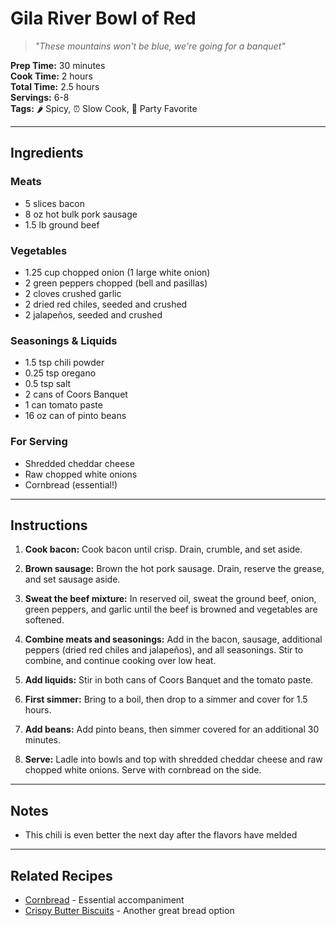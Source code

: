 # Gila River Bowl of Red

> *"These mountains won't be blue, we're going for a banquet"*

**Prep Time:** 30 minutes  
**Cook Time:** 2 hours  
**Total Time:** 2.5 hours  
**Servings:** 6-8  
**Tags:** 🌶️ Spicy, ⏰ Slow Cook, 🎉 Party Favorite

---

## Ingredients

### Meats
- 5 slices bacon
- 8 oz hot bulk pork sausage
- 1.5 lb ground beef

### Vegetables
- 1.25 cup chopped onion (1 large white onion)
- 2 green peppers chopped (bell and pasillas)
- 2 cloves crushed garlic
- 2 dried red chiles, seeded and crushed
- 2 jalapeños, seeded and crushed

### Seasonings & Liquids
- 1.5 tsp chili powder
- 0.25 tsp oregano
- 0.5 tsp salt
- 2 cans of Coors Banquet
- 1 can tomato paste
- 16 oz can of pinto beans

### For Serving
- Shredded cheddar cheese
- Raw chopped white onions
- Cornbread (essential!)

---

## Instructions

1. **Cook bacon:** Cook bacon until crisp. Drain, crumble, and set aside.

2. **Brown sausage:** Brown the hot pork sausage. Drain, reserve the grease, and set sausage aside.

3. **Sweat the beef mixture:** In reserved oil, sweat the ground beef, onion, green peppers, and garlic until the beef is browned and vegetables are softened.

4. **Combine meats and seasonings:** Add in the bacon, sausage, additional peppers (dried red chiles and jalapeños), and all seasonings. Stir to combine, and continue cooking over low heat.

5. **Add liquids:** Stir in both cans of Coors Banquet and the tomato paste.

6. **First simmer:** Bring to a boil, then drop to a simmer and cover for 1.5 hours.

7. **Add beans:** Add pinto beans, then simmer covered for an additional 30 minutes.

8. **Serve:** Ladle into bowls and top with shredded cheddar cheese and raw chopped white onions. Serve with cornbread on the side.

---

## Notes

- This chili is even better the next day after the flavors have melded

---

## Related Recipes

- [Cornbread](../sides/cornbread.md) - Essential accompaniment
- [Crispy Butter Biscuits](../sides/crispy-butter-biscuits.md) - Another great bread option
